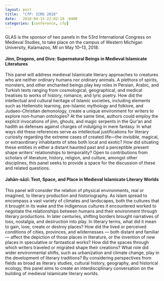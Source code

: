 ```yaml
---
layout: post
title:  "CfP: ICMS 2018"
date:   2018-04-15 22:02:19 -0400
categories: [conference, cfp]
---
```


GLAS is the sponsor of two panels in the 53rd International Congress on Medieval Studies, to take place on the campus of Western Michigan University, Kalamazoo, MI on May 10–13, 2018.

#### Jinn, Dragons, and Divs: Supernatural Beings in Medieval Islamicate Literatures

This panel will address medieval Islamicate literary approaches to creatures who are neither ordinary humans nor ordinary animals. A plethora of spirits, monsters, and other enchanted beings play key roles in Persian, Arabic, and Turkish texts ranging from cosmological, geographical, and medical treatises to works of history, romance, and lyric poetry. How did the intellectual and cultural heritage of Islamic societies, including elements such as Hellenistic learning, pre-Islamic mythology and folklore, and Judaeo-Christian demonology, create a unique environment for writers to explore non-human ontologies? At the same time, authors could employ the explicit invocations of jinn, ghouls, and magic serpents in the Qur’an and hadith as defenses against charges of indulging in mere fantasy. In what ways did these references serve as intellectual justifications for literary curiosity regarding the extreme cases of created life—the invisible, magical, or extraordinary inhabitants of sites both local and exotic? How did situating these entities in either a distant haunted past and a perceptible present shape writers’ relationships to temporality? Open to contributions from scholars of literature, history, religion, and culture, amongst other disciplines, this panel seeks to provide a space for the discussion of these and related questions. 

#### Jahān-sāzī: Text, Space, and Place in Medieval Islamicate Literary Worlds

This panel will consider the relation of physical environments, real or imagined, to literary production and historiography. As Islam spread to encompass a vast variety of climates and landscapes, both the cultures that it brought in its wake and the indigenous cultures it encountered worked to negotiate the relationships between humans and their environment through literary productions. In later centuries, shifting borders brought narratives of loss, nostalgia, and destruction into play. In literary terms, what did it mean to gain, lose, create or destroy places? How did the lived or perceived conditions of cities, provinces, and wildernesses — both distant and familiar — affect the depiction of those places in literature, or the invention of new places in speculative or fantastical works? How did the spaces through which writers traveled or migrated shape their creations? What role did wider environmental shifts, such as urbanization and climate change, play in the development of literary traditions? By considering perspectives from fields as broad as literary studies, cultural history, geography, and historical ecology, this panel aims to create an interdisciplinary conversation on the building of medieval Islamicate literary worlds.